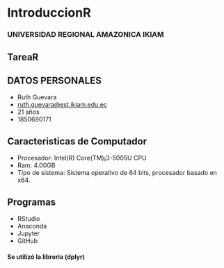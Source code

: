 # IntroduccionR
### UNIVERSIDAD REGIONAL AMAZONICA IKIAM
## TareaR
## DATOS PERSONALES
- Ruth Guevara
- ruth.guevara@est.ikiam.edu.ec
- 21 años
- 1850690171
## Caracteristicas de Computador
- Procesador: Intel(R) Core(TM)¡3-5005U CPU
- Ram: 4.00GB
- Tipo de sistema: Sistema operativo de 64 bits, procesador basado en x64.
## Programas 
- RStudio 
- Anaconda
- Jupyter
- GitHub
#### Se utilizó la libreria (dplyr) 
